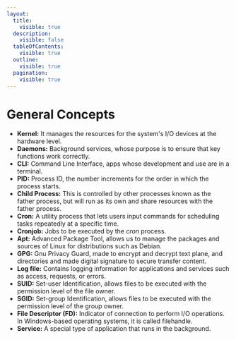 ```yaml
---
layout:
  title:
    visible: true
  description:
    visible: false
  tableOfContents:
    visible: true
  outline:
    visible: true
  pagination:
    visible: true
---
```


# General Concepts

* **Kernel:** It manages the resources for the system's I/O devices at the hardware level.
* **Daemons:** Background services, whose purpose is to ensure that key functions work correctly.
* **CLI:** Command Line Interface, apps whose development and use are in a terminal.
* **PID:** Process ID, the number increments for the order in which the process starts.
* **Child Process:** This is controlled by other processes known as the father process, but will run as its own and share resources with the father process.
* **Cron:** A utility process that lets users input commands for scheduling tasks repeatedly at a specific time.
* **Cronjob:** Jobs to be executed by the _cron_ process.
* **Apt:** Advanced Package Tool, allows us to manage the packages and sources of Linux for distributions such as Debian.
* **GPG:** Gnu Privacy Guard, made to encrypt and decrypt text plane, and directories and made digital signature to secure transfer content.
* **Log file:** Contains logging information for applications and services such as access, requests, or errors.
* **SUID:** Set-user Identification, allows files to be executed with the permission level of the file owner.
* **SGID:** Set-group Identification, allows files to be executed with the permission level of the group owner.
* **File Descriptor (FD):** Indicator of connection to perform I/O operations. In Windows-based operating systems, it is called filehandle.
* **Service:** A special type of application that runs in the background.

